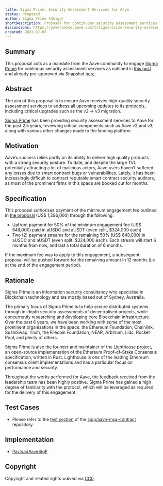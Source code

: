 ```yaml
---
title: Sigma Prime: Security Assessment Services for Aave
status: Proposed
author: Sigma Prime (@sigp)
shortDescription: Proposal for continuous security assessment services from Sigma Prime
discussions: https://governance.aave.com/t/sigma-prime-security-assessment-services-for-aave/8518
created: 2022-07-07
---
```


## Summary

This proposal acts as a mandate from the Aave community to engage [Sigma Prime](https://sigmaprime.io) for continous security assessment services as outlined in [this post](https://governance.aave.com/t/sigma-prime-security-assessment-services-for-aave/8518) and already pre-approved via Snapshot [here](https://snapshot.org/#/aave.eth/proposal/0xf4d2d4c89e29cd11472d5b86f013cb0995952b96099ced35eb91a03e99fbb5cf).


## Abstract

The aim of this proposal is to ensure Aave receives high-quality security assessment services to address all upcoming updates to its protocols, including critical upgrades such as the v2 → v3 migration.

[Sigma Prime](https://sigmaprime.io) has been providing security assessment services to Aave for the past 2.5 years, reviewing critical components such as Aave v2 and v3, along with various other changes made to the lending platform.

## Motivation

Aave’s success relies partly on its ability to deliver high quality products with a strong security posture. To date, and despite the large TVL potentially attracting a lot of malicious actors, Aave users haven’t suffered any losses due to smart contract bugs or vulnerabilities. Lately, it has been increasingly difficult to contract reputable smart contract security auditors, as most of the prominent firms in this space are booked out for months.


## Specification

This proposal authorises payment of the minimum engagement fee outlined in [the proposal](https://governance.aave.com/t/sigma-prime-security-assessment-services-for-aave/8518) (US$ 1,296,000) through the following:
- Upfront payment for 50% of the minimum engagement fee (US$ 648,000) paid in aUSDC and aUSDT (even split, $324,000 each)
- Two (2) payment streams for the remaining 50% (US$ 648,000) in aUSDC and aUSDT (even split, $324,000 each). Each stream will start 6 months from now, and last a total duration of 6 months.

If the maximum fee was to apply to this engagement, a subsequent proposal will be pushed forward for the remaining amount in 12 months (i.e at the end of the engagement period).


## Rationale

Sigma Prime is an information security consultancy who specialise in Blockchain technology and are mostly based out of Sydney, Australia.

The primary focus of Sigma Prime is to help secure distributed systems through in-depth security assessments of decentralised projects, while concurrently researching and developing core Blockchain infrastructure. Over the past 6 years, we have been working with some of the most prominent organisations in the space: the Ethereum Foundation, Chainlink, SushiSwap, 1inch, the Filecoin Foundation, NEAR, Arbitrum, Lido, Rocket Pool, and plenty of others.

Sigma Prime is also the founder and maintainer of the Lighthouse project, an open-source implementation of the Ethereum Proof-of-Stake Consensus specification, written in Rust. Lighthouse is one of the leading Ethereum consensus client implementations and has a particular focus on performance and security.

Throughout the works performed for Aave, the feedback received from the leadership team has been highly positive. Sigma Prime has gained a high degree of familiarity with the protocol, which will be leveraged as required for the delivery of this engagement.

## Test Cases

- Please refer to the [test section](https://github.com/sigp/aave-msa-contract/src/tests/) of the [sigp/aave-msa-contract](https://github.com/sigp/aave-msa-contract) repository.

## Implementation

- [PayloadAaveSigP](https://etherscan.io/address/<CONTRACT_ADDRESS>#code)

## Copyright

Copyright and related rights waived via [CC0](https://creativecommons.org/publicdomain/zero/1.0/).
